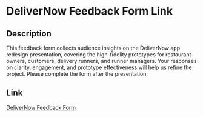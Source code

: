 # DeliverNow Feedback Form Link

## Description

This feedback form collects audience insights on the DeliverNow app redesign presentation, covering the high-fidelity prototypes for restaurant owners, customers, delivery runners, and runner managers. Your responses on clarity, engagement, and prototype effectiveness will help us refine the project. Please complete the form after the presentation.

## Link
[DeliverNow Feedback Form](https://ge97lvig7kg.typeform.com/to/evlpknP7)